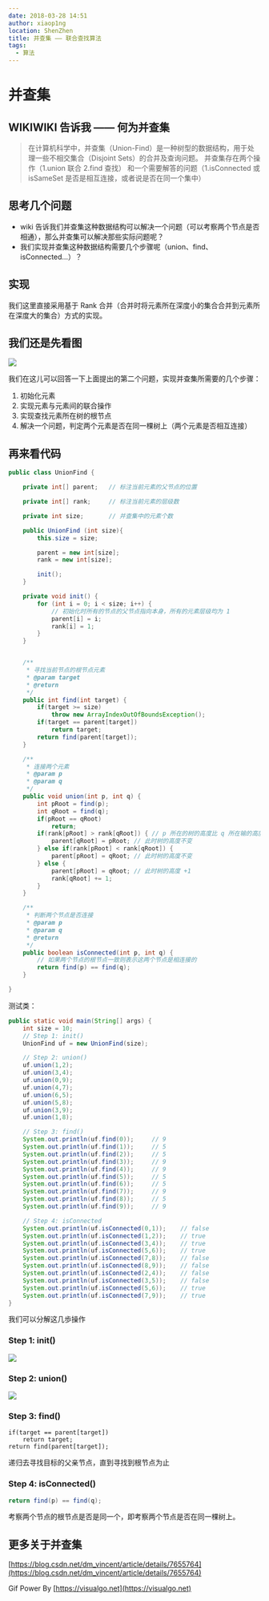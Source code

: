 ```yaml
---
date: 2018-03-28 14:51
author: xiaop1ng
location: ShenZhen
title: 并查集 —— 联合查找算法
tags:
  - 算法
---
```


# 并查集

## WIKIWIKI 告诉我 —— 何为并查集
 
> 在计算机科学中，并查集（Union-Find）是一种树型的数据结构，用于处理一些不相交集合（Disjoint Sets）的合并及查询问题。 并查集存在两个操作（1.union 联合 2.find 查找） 和一个需要解答的问题（1.isConnected 或 isSameSet 是否是相互连接，或者说是否在同一个集中）
 
## 思考几个问题

* wiki 告诉我们并查集这种数据结构可以解决一个问题（可以考察两个节点是否相通），那么并查集可以解决那些实际问题呢？ 
* 我们实现并查集这种数据结构需要几个步骤呢（union、find、isConnected…）？  

## 实现

 我们这里直接采用基于 Rank 合并（合并时将元素所在深度小的集合合并到元素所在深度大的集合）方式的实现。

 
## 我们还是先看图

![](https://i.loli.net/2019/12/10/VOlcmdLrbWYBMkQ.gif)


我们在这儿可以回答一下上面提出的第二个问题，实现并查集所需要的几个步骤：   
 
 1. 初始化元素   
 2. 实现元素与元素间的联合操作   
 3. 实现查找元素所在树的根节点   
 4. 解决一个问题，判定两个元素是否在同一棵树上（两个元素是否相互连接）

 
## 再来看代码

 
```java
public class UnionFind {

    private int[] parent;   // 标注当前元素的父节点的位置

    private int[] rank;     // 标注当前元素的层级数

    private int size;       // 并查集中的元素个数

    public UnionFind (int size){
        this.size = size;

        parent = new int[size];
        rank = new int[size];

        init();
    }

    private void init() {
        for (int i = 0; i < size; i++) {
            // 初始化时所有的节点的父节点指向本身，所有的元素层级均为 1
            parent[i] = i;
            rank[i] = 1;
        }
    }


    /**
     * 寻找当前节点的根节点元素
     * @param target
     * @return
     */
    public int find(int target) {
        if(target >= size)
            throw new ArrayIndexOutOfBoundsException();
        if(target == parent[target])
            return target;
        return find(parent[target]);
    }

    /**
     * 连接两个元素
     * @param p
     * @param q
     */
    public void union(int p, int q) {
        int pRoot = find(p);
        int qRoot = find(q);
        if(pRoot == qRoot)
            return;
        if(rank[pRoot] > rank[qRoot]) { // p 所在的树的高度比 q 所在输的高度高，这时应该让 q 的根节点元素连接到 p 的根节点元素
            parent[qRoot] = pRoot; // 此时树的高度不变
        } else if(rank[pRoot] < rank[qRoot]) {
            parent[pRoot] = qRoot; // 此时树的高度不变
        } else {
            parent[pRoot] = qRoot; // 此时树的高度 +1
            rank[qRoot] += 1;
        }
    }

    /**
     * 判断两个节点是否连接
     * @param p
     * @param q
     * @return
     */
    public boolean isConnected(int p, int q) {
        // 如果两个节点的根节点一致则表示这两个节点是相连接的
        return find(p) == find(q);
    }

}
```

测试类：

 
```java
public static void main(String[] args) {
    int size = 10;
    // Step 1: init()
    UnionFind uf = new UnionFind(size);

    // Step 2: union()
    uf.union(1,2);
    uf.union(3,4);
    uf.union(0,9);
    uf.union(4,7);
    uf.union(6,5);
    uf.union(5,8);
    uf.union(3,9);
    uf.union(1,8);

    // Step 3: find()
    System.out.println(uf.find(0));     // 9
    System.out.println(uf.find(1));     // 5
    System.out.println(uf.find(2));     // 5
    System.out.println(uf.find(3));     // 9
    System.out.println(uf.find(4));     // 9
    System.out.println(uf.find(5));     // 5
    System.out.println(uf.find(6));     // 5
    System.out.println(uf.find(7));     // 9
    System.out.println(uf.find(8));     // 5
    System.out.println(uf.find(9));     // 9

    // Step 4: isConnected
    System.out.println(uf.isConnected(0,1));    // false
    System.out.println(uf.isConnected(1,2));    // true
    System.out.println(uf.isConnected(3,4));    // true
    System.out.println(uf.isConnected(5,6));    // true
    System.out.println(uf.isConnected(7,8));    // false
    System.out.println(uf.isConnected(8,9));    // false
    System.out.println(uf.isConnected(2,4));    // false
    System.out.println(uf.isConnected(3,5));    // false
    System.out.println(uf.isConnected(5,6));    // true
    System.out.println(uf.isConnected(7,9));    // true
}
```
 我们可以分解这几歩操作

 
### Step 1: init()

![](https://i.loli.net/2019/12/10/Vle2fOdSAsPDB1z.png)


 
### Step 2: union()

![](https://i.loli.net/2019/12/10/MwBgh1PLiUmnpqC.png)


 
### Step 3: find()

 
```
if(target == parent[target]) 
    return target;
return find(parent[target]);
```
 递归去寻找目标的父亲节点，直到寻找到根节点为止

 
### Step 4: isConnected()

 
```java
return find(p) == find(q);
```

考察两个节点的根节点是否是同一个，即考察两个节点是否在同一棵树上。

 
## 更多关于并查集

[https://blog.csdn.net/dm_vincent/article/details/7655764](https://blog.csdn.net/dm_vincent/article/details/7655764)

 
Gif Power By [https://visualgo.net](https://visualgo.net)

   
  